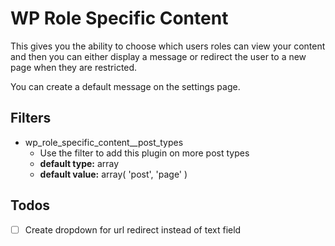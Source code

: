 # WP Role Specific Content

This gives you the ability to choose which users roles can view your content and then you can either display a message or redirect the user to a new page when they are restricted.

You can create a default message on the settings page.

## Filters

 - wp_role_specific_content__post_types 
    - Use the filter to add this plugin on more post types
    - **default type:** array 
    - **default value:** array( 'post', 'page' )

## Todos

- [ ] Create dropdown for url redirect instead of text field